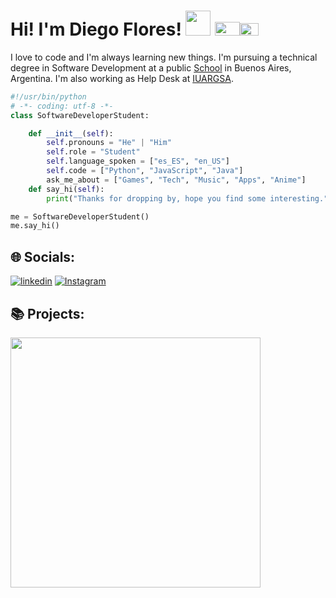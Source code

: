 # Hi! I'm Diego Flores! <img src="https://media.tenor.com/UzYPXIhne6cAAAAj/emoji-mate-mate.gif" width="40"> <img src="https://upload.wikimedia.org/wikipedia/commons/d/da/Flag_of_Argentina-Animated.gif" width="40" height="22"><img src="https://upload.wikimedia.org/wikipedia/commons/b/bb/Animated-Flag-Peru.gif" width="30" height="20">
I love to code and I'm always learning new things. I'm pursuing a technical degree in Software Development at a public [School](https://www.ifts18.edu.ar/home) in Buenos Aires, Argentina. I'm also working as Help Desk at [IUARGSA](https://www.iuargsa.com/).

```python
#!/usr/bin/python
# -*- coding: utf-8 -*-
class SoftwareDeveloperStudent:

    def __init__(self):
        self.pronouns = "He" | "Him"
        self.role = "Student"
        self.language_spoken = ["es_ES", "en_US"]
        self.code = ["Python", "JavaScript", "Java"]
        ask_me_about = ["Games", "Tech", "Music", "Apps", "Anime"]
    def say_hi(self):
        print("Thanks for dropping by, hope you find some interesting.")

me = SoftwareDeveloperStudent()
me.say_hi()

```
## 🌐 Socials:
[![linkedin](https://img.shields.io/badge/linkedin-0A66C2?style=for-the-badge&logo=linkedin&logoColor=white)](https://www.linkedin.com/in/floresdiegoa/)
[![Instagram](https://img.shields.io/badge/Instagram-%23E4405F.svg?logo=Instagram&logoColor=white)](https://www.instagram.com/iamdiegou/)

## 📚 Projects:
<img src="https://media3.giphy.com/media/oI2bjXsF9wK8nfWUoY/source.gif" width ="400">